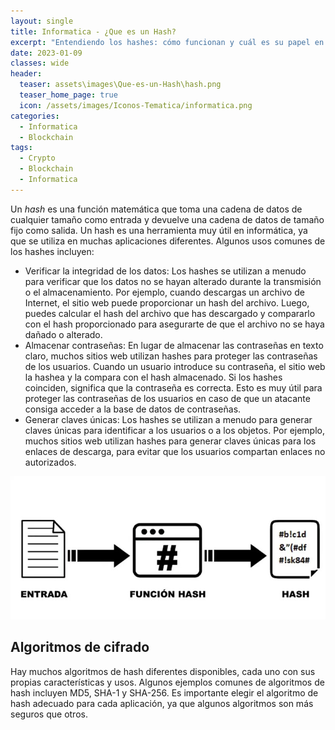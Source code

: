 ```yaml
---
layout: single
title: Informatica - ¿Que es un Hash?
excerpt: "Entendiendo los hashes: cómo funcionan y cuál es su papel en la informática y la criptografía "
date: 2023-01-09
classes: wide
header:
  teaser: assets\images\Que-es-un-Hash\hash.png
  teaser_home_page: true
  icon: /assets/images/Iconos-Tematica/informatica.png
categories:
  - Informatica
  - Blockchain
tags:  
  - Crypto
  - Blockchain
  - Informatica
---
```


Un *hash* es una función matemática que toma una cadena de datos de cualquier tamaño
como entrada y devuelve una cadena de datos de tamaño fijo como salida. Un hash es una
herramienta muy útil en informática, ya que se utiliza en muchas aplicaciones
diferentes. Algunos usos comunes de los hashes incluyen:
<br>
- Verificar la integridad de los datos: Los hashes se utilizan a menudo para verificar
que los datos no se hayan alterado durante la transmisión o el almacenamiento. Por
ejemplo, cuando descargas un archivo de Internet, el sitio web puede proporcionar un
hash del archivo. Luego, puedes calcular el hash del archivo que has descargado y
compararlo con el hash proporcionado para asegurarte de que el archivo no se haya
dañado o alterado.
- Almacenar contraseñas: En lugar de almacenar las contraseñas en texto claro, muchos
sitios web utilizan hashes para proteger las contraseñas de los usuarios. Cuando un
usuario introduce su contraseña, el sitio web la hashea y la compara con el hash 
almacenado. Si los hashes coinciden, significa que la contraseña es correcta. Esto es 
muy útil para proteger las contraseñas de los usuarios en caso de que un atacante 
consiga acceder a la base de datos de contraseñas.
-  Generar claves únicas: Los hashes se utilizan a menudo para generar claves únicas
para identificar a los usuarios o a los objetos. Por ejemplo, muchos sitios web
utilizan hashes para generar claves únicas para los enlaces de descarga, para evitar
que los usuarios compartan enlaces no autorizados.

<p align="center">
<img src="assets\images\Que-es-un-Hash\proceso_hash.png">
</p>

## Algoritmos de cifrado
Hay muchos algoritmos de hash diferentes disponibles, cada uno con sus propias 
características y usos. Algunos ejemplos comunes de algoritmos de hash incluyen MD5, 
SHA-1 y SHA-256. Es importante elegir el algoritmo de hash adecuado para cada 
aplicación, ya que algunos algoritmos son más seguros que otros.

